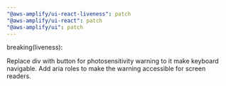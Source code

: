 ```yaml
---
"@aws-amplify/ui-react-liveness": patch
"@aws-amplify/ui-react": patch
"@aws-amplify/ui": patch
---
```


breaking(liveness): 

Replace div with button for photosensitivity warning to it make keyboard navigable.
Add aria roles to make the warning accessible for screen readers.
